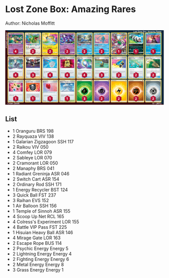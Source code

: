 # Lost Zone Box: Amazing Rares

Author: Nicholas Moffitt

![decklist](../../!Images/Standard/3SWSH-CRZ/Lost%20Zone%20Amazing%20Rares.PNG)

## List
* 1 Oranguru BRS 198
* 2 Rayquaza VIV 138
* 1 Galarian Zigzagoon SSH 117
* 2 Raikou VIV 050
* 4 Comfey LOR 079
* 2 Sableye LOR 070
* 2 Cramorant LOR 050
* 2 Manaphy BRS 041
* 1 Radiant Greninja ASR 046
* 2 Switch Cart ASR 154
* 2 Ordinary Rod SSH 171
* 1 Energy Recycler BST 124
* 3 Quick Ball FST 237
* 3 Raihan EVS 152
* 1 Air Balloon SSH 156
* 1 Temple of Sinnoh ASR 155
* 4 Scoop Up Net RCL 165
* 4 Colress's Experiment LOR 155
* 4 Battle VIP Pass FST 225
* 1 Hisuian Heavy Ball ASR 146
* 4 Mirage Gate LOR 163
* 2 Escape Rope BUS 114
* 2 Psychic Energy Energy 5
* 2 Lightning Energy Energy 4
* 2 Fighting Energy Energy 6
* 2 Metal Energy Energy 8
* 3 Grass Energy Energy 1
